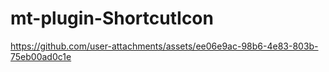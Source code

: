 # mt-plugin-ShortcutIcon


https://github.com/user-attachments/assets/ee06e9ac-98b6-4e83-803b-75eb00ad0c1e


